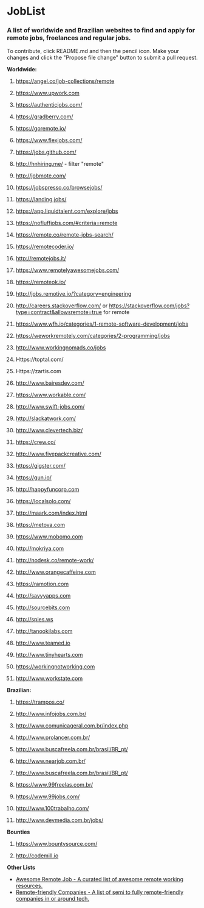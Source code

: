 # JobList
### A list of worldwide and Brazilian websites to find and apply for remote jobs, freelances and regular jobs.

To contribute, click README.md and then the pencil icon. Make your changes and click the "Propose file change" button to submit a pull request.

**Worldwide:**

1. https://angel.co/job-collections/remote

1. https://www.upwork.com

1. https://authenticjobs.com/

1. https://gradberry.com/

1. https://goremote.io/

1. https://www.flexjobs.com/

1. https://jobs.github.com/

1. http://hnhiring.me/ - filter "remote"

1. http://jobmote.com/

1. https://jobspresso.co/browsejobs/

1. https://landing.jobs/

1. https://app.liquidtalent.com/explore/jobs

1. https://nofluffjobs.com/#criteria=remote

1. https://remote.co/remote-jobs-search/

1. https://remotecoder.io/

1. http://remotejobs.it/

1. https://www.remotelyawesomejobs.com/

1. https://remoteok.io/

1. http://jobs.remotive.io/?category=engineering

1. http://careers.stackoverflow.com/ or https://stackoverflow.com/jobs?type=contract&allowsremote=true for remote

1. https://www.wfh.io/categories/1-remote-software-development/jobs

1. https://weworkremotely.com/categories/2-programming/jobs

1. http://www.workingnomads.co/jobs

1. Https://toptal.com/

1. Https://zartis.com

1. http://www.bairesdev.com/

1. https://www.workable.com/

1. http://www.swift-jobs.com/

1. http://slackatwork.com/

1. http://www.clevertech.biz/

1. https://crew.co/

1. http://www.fivepackcreative.com/

1. https://gigster.com/

1. https://gun.io/

1. http://happyfuncorp.com

1. https://localsolo.com/

1. http://maark.com/index.html

1. https://metova.com

1. https://www.mobomo.com

1. http://mokriya.com

1. http://nodesk.co/remote-work/

1. http://www.orangecaffeine.com

1. https://ramotion.com

1. http://savvyapps.com

1. http://sourcebits.com

1. http://spies.ws

1. http://tanookilabs.com

1. http://www.teamed.io

1. http://www.tinyhearts.com

1. https://workingnotworking.com

1. http://www.workstate.com


**Brazilian:**

1. https://trampos.co/

1. http://www.infojobs.com.br/

1. http://www.comunicageral.com.br/index.php

1. http://www.prolancer.com.br/

1. http://www.buscafreela.com.br/brasil/BR_pt/

1. http://www.nearjob.com.br/

1. http://www.buscafreela.com.br/brasil/BR_pt/

1. https://www.99freelas.com.br/

1. https://www.99jobs.com/

1. http://www.100trabalho.com/

1. http://www.devmedia.com.br/jobs/

**Bounties**

1. https://www.bountysource.com/

1. http://codemill.io

**Other Lists**

- [Awesome Remote Job - A curated list of awesome remote working resources.](https://github.com/lukasz-madon/awesome-remote-job)
- [Remote-friendly Companies - A list of semi to fully remote-friendly companies in or around tech.](https://github.com/jessicard/remote-jobs)

